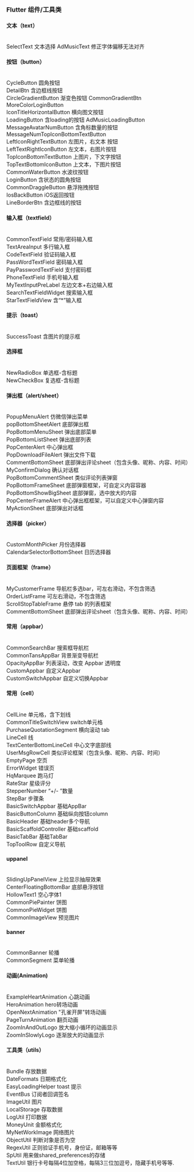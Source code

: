 ### Flutter 组件/工具类

#### 文本（text）
<br/>
SelectText	文本选择
AdMusicText 修正字体偏移无法对齐
<br/>

#### 按钮（button）
<br/>
    CycleButton	圆角按钮
    <br/>
	DetailBtn	含边框线按钮
	<br/>
	CircleGradientButton	渐变色按钮
	CommonGradientBtn
	MoreColorLoginButton
	<br/>
	IconTitleHorizontalButton	横向图文按钮
	<br/>
	LoadingButton	含loading的按钮
	AdMusicLoadingButton
	<br/>
	MessageAvatarNumButton	含角标数量的按钮
	MessageNumTopIconBottomTextButton
	<br/>
	LeftIconRightTextButton	左图片，右文本 按钮
	<br/>
	LeftTextRightIconButton	左文本，右图片按钮
	<br/>
	TopIconBottomTextButton	上图片，下文字按钮
	<br/>
	TopTextBottomIconButton	上文本，下图片按钮
	<br/>
	CommonWaterButton 水波纹按钮
	<br/>
	LoginButton 含状态的圆角按钮
	<br/>
	CommonDraggleButton 悬浮拖拽按钮
	<br/>
	IosBackButton iOS返回按钮
	<br/>
	LineBorderBtn 含边框线的按钮
<br/>

#### 输入框（textfield）
<br/>
    CommonTextField	常用/密码输入框
    <br/>
    TextAreaInput	多行输入框
    <br/>
	CodeTextField	验证码输入框
	<br/>
	PassWordTextField	密码输入框
	<br/>
	PayPasswordTextField	支付密码框
	<br/>
	PhoneTextField	手机号输入框
	<br/>
	MyTextInputPreLabel	左边文本+右边输入框
	<br/>
	SearchTextFieldWidget	搜索输入框
	<br/>
	StarTextFieldView	含“*”输入框
<br/>

#### 提示（toast）
<br/>
SuccessToast	含图片的提示框
<br/>

#### 选择框
<br/>
    NewRadioBox	单选框-含标题
    <br/>
	NewCheckBox	复选框-含标题
<br/>

#### 弹出框（alert/sheet）
<br/>
    PopupMenuAlert	仿微信弹出菜单
    <br/>
	popBottomSheetAlert	底部弹出框
	<br/>
	PopBottomMenuSheet	弹出底部菜单
	<br/>
	PopBottomListSheet	弹出底部列表
	<br/>
	PopCenterAlert	中心弹出框
	<br/>
	PopDownloadFileAlert	弹出文件下载
	<br/>
	CommentBottomSheet	底部弹出评论sheet（包含头像、昵称、内容、时间）
	<br/>
	MyConfirmDialog	确认对话框
	<br/>
	PopBottomCommentSheet 类似评论列表弹窗
	<br/>
	PopBottomFrameSheet 底部弹窗框架，可自定义内容容器
	<br/>
	PopBottomShowBigSheet 底部弹窗，选中放大的内容
	<br/>
	PopCenterFrameAlert 中心弹出框框架，可以自定义中心弹窗内容
	<br/>
	MyActionSheet 底部弹出对话框
<br/>

#### 选择器（picker）
<br/>
    CustomMonthPicker	月份选择器
    <br/>
	CalendarSelectorBottomSheet	日历选择器
<br/>

#### 页面框架（frame）
<br/>
    MyCustomerFrame	导航栏多选bar，可左右滑动，不包含筛选
    <br/>
	OrderListFrame	可左右滑动，不包含筛选
	<br/>
	ScrollStopTableFrame	悬停 tab 的列表框架
	<br/>
	CommentBottomSheet	底部弹出评论sheet（包含头像、昵称、内容、时间）
<br/>

#### 常用（appbar）
<br/>
    CommonSearchBar	搜索框导航栏
    <br/>
	CommonTansAppBar  背景渐变导航栏
	<br/>
	OpacityAppBar 列表滚动，改变 Appbar 透明度
	<br/>
	CustomAppbar 自定义Appbar
	<br>
	CustomSwitchAppbar 自定义切换Appbar
<br/>

#### 常用（cell）
<br/>
    CellLine	单元格，含下划线
    <br/>
    CommonTitleSwitchView	switch单元格
    <br/>
	PurchaseQuotationSegment	横向滚动 tab
	<br/>
	LineCell	线
	<br/>
	TextCenterBottomLineCell	中心文字底部线
	<br/>
	UserMsgRowCell	类似评论框架（包含头像、昵称、内容、时间）
	<br/>
	EmptyPage	空页
	<br/>
	ErrorWidget	错误页
	<br/>
	HqMarquee	跑马灯
	<br/>
	RateStar	星级评分
	<br/>
	StepperNumber	“+/- ”数量
	<br/>
	StepBar	步骤条
	<br/>
	BasicSwitchAppbar 基础AppBar
	<br/>
	BasicButtonColumn 基础纵向按钮column
	<br/>
	BasicHeader 基础header多个导航
	<br/>
	BasicScaffoldController 基础scaffold
	<br/>
	BasicTabBar 基础TabBar
	<br/>
	TopToolRow 自定义导航
<br/>

#### uppanel
<br/>
    SlidingUpPanelView	上拉显示抽屉效果
    <br/>
    CenterFloatingBottomBar 底部悬浮按钮
    <br/>
    HollowText1 空心字体1
    <br/>
    CommonPiePainter 饼图
    <br/>
    CommonPieWidget 饼图
    <br/>
    CommonImageView 预览图片
<br/>

#### banner
<br/>
    CommonBanner 轮播
    <br/>
    CommonSegment 菜单轮播
<br/>

#### 动画(Animation)
<br/>
    ExampleHeartAnimation 心跳动画
    <br/>
    HeroAnimation hero转场动画
    <br/>
    OpenNextAnimation "孔雀开屏"转场动画
    <br/>
    PageTurnAnimation 翻页动画
    <br/>
    ZoomInAndOutLogo 放大缩小循环的动画显示
    <br/>
    ZoomInSlowlyLogo 逐渐放大的动画显示
<br/>

#### 工具类（utils）
<br/>
    Bundle	存放数据
    <br/>
	DateFormats	日期格式化
	<br/>
	EasyLoadingHelper	toast 提示
	<br/>
	EventBus	订阅者回调签名
	<br/>
	ImageUtil	图片
	<br/>
	LocalStorage	存取数据
	<br/>
	LogUtil	打印数据
	<br/>
	MoneyUnit	金额格式化
	<br/>
	MyNetWorkImage	网络图片
	<br/>
	ObjectUtil	判断对象是否为空
	<br/>
	RegexUtil	正则验证手机号，身份证，邮箱等等
	<br/>
	SpUtil	用来做shared_preferences的存储
	<br/>
	TextUtil	银行卡号每隔4位加空格，每隔3三位加逗号，隐藏手机号等等.